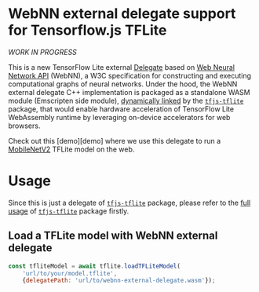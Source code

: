 # WebNN external delegate support for Tensorflow.js TFLite

_WORK IN PROGRESS_

This is a new TensorFlow Lite external [Delegate][Delegate] based on
[Web Neural Network API][WebNN] (WebNN), a W3C specification for constructing
and executing computational graphs of neural networks. Under the hood, the WebNN
external delegate C++ implementation is packaged as a standalone WASM module
(Emscripten side module), [dynamically linked][dynamic linking] by the
[`tfjs-tflite`][tfjs-tflite] package, that would enable hardware acceleration of
TensorFlow Lite WebAssembly runtime by leveraging on-device accelerators for
web browsers.

Check out this [demo][demo] where we use this delegate to run a
[MobileNetV2][model] TFLite model on the web.

# Usage

Since this is just a delegate of [`tfjs-tflite`][tfjs-tflite] package, please
refer to the [full usage][tfjs-tflite usage] of [`tfjs-tflite`][tfjs-tflite]
package firstly.

## Load a TFLite model with WebNN external delegate
```js
const tfliteModel = await tflite.loadTFLiteModel(
    'url/to/your/model.tflite',
    {delegatePath: 'url/to/webnn-external-delegate.wasm'});
```


[Delegate]: https://www.tensorflow.org/lite/performance/delegates
[WebNN]: https://www.w3.org/TR/webnn/
[dynamic linking]: https://emscripten.org/docs/compiling/Dynamic-Linking.html
[model]: https://tfhub.dev/tensorflow/lite-model/mobilenet_v2_1.0_224/1/default/1
[tfjs-tflite]: https://www.npmjs.com/package/@tensorflow/tfjs-tflite
[tfjs-tflite usage]: https://github.com/tensorflow/tfjs/tree/master/tfjs-tflite#usage